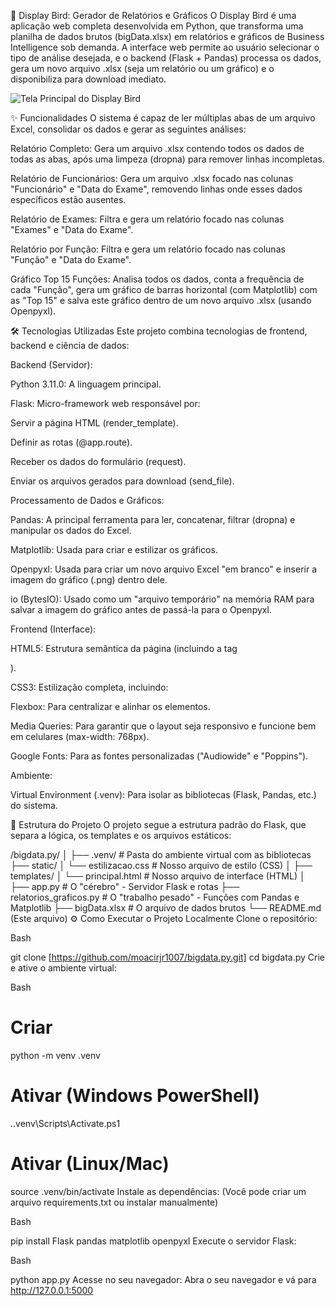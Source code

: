 🚀 Display Bird: Gerador de Relatórios e Gráficos
O Display Bird é uma aplicação web completa desenvolvida em Python, que transforma uma planilha de dados brutos (bigData.xlsx) em relatórios e gráficos de Business Intelligence sob demanda. A interface web permite ao usuário selecionar o tipo de análise desejada, e o backend (Flask + Pandas) processa os dados, gera um novo arquivo .xlsx (seja um relatório ou um gráfico) e o disponibiliza para download imediato.

![Tela Principal do Display Bird](https://github.com/mooacrjry1007/bigdata.py/raw/main/img/tela.png)

✨ Funcionalidades
O sistema é capaz de ler múltiplas abas de um arquivo Excel, consolidar os dados e gerar as seguintes análises:

Relatório Completo: Gera um arquivo .xlsx contendo todos os dados de todas as abas, após uma limpeza (dropna) para remover linhas incompletas.

Relatório de Funcionários: Gera um arquivo .xlsx focado nas colunas "Funcionário" e "Data do Exame", removendo linhas onde esses dados específicos estão ausentes.

Relatório de Exames: Filtra e gera um relatório focado nas colunas "Exames" e "Data do Exame".

Relatório por Função: Filtra e gera um relatório focado nas colunas "Função" e "Data do Exame".

Gráfico Top 15 Funções: Analisa todos os dados, conta a frequência de cada "Função", gera um gráfico de barras horizontal (com Matplotlib) com as "Top 15" e salva este gráfico dentro de um novo arquivo .xlsx (usando Openpyxl).

🛠️ Tecnologias Utilizadas
Este projeto combina tecnologias de frontend, backend e ciência de dados:

Backend (Servidor):

Python 3.11.0: A linguagem principal.

Flask: Micro-framework web responsável por:

Servir a página HTML (render_template).

Definir as rotas (@app.route).

Receber os dados do formulário (request).

Enviar os arquivos gerados para download (send_file).

Processamento de Dados e Gráficos:

Pandas: A principal ferramenta para ler, concatenar, filtrar (dropna) e manipular os dados do Excel.

Matplotlib: Usada para criar e estilizar os gráficos.

Openpyxl: Usada para criar um novo arquivo Excel "em branco" e inserir a imagem do gráfico (.png) dentro dele.

io (BytesIO): Usado como um "arquivo temporário" na memória RAM para salvar a imagem do gráfico antes de passá-la para o Openpyxl.

Frontend (Interface):

HTML5: Estrutura semântica da página (incluindo a tag <form>).

CSS3: Estilização completa, incluindo:

Flexbox: Para centralizar e alinhar os elementos.

Media Queries: Para garantir que o layout seja responsivo e funcione bem em celulares (max-width: 768px).

Google Fonts: Para as fontes personalizadas ("Audiowide" e "Poppins").

Ambiente:

Virtual Environment (.venv): Para isolar as bibliotecas (Flask, Pandas, etc.) do sistema.

📁 Estrutura do Projeto
O projeto segue a estrutura padrão do Flask, que separa a lógica, os templates e os arquivos estáticos:

/bigdata.py/
│
├── .venv/                   # Pasta do ambiente virtual com as bibliotecas
├── static/
│   └── estilizacao.css      # Nosso arquivo de estilo (CSS)
│
├── templates/
│   └── principal.html       # Nosso arquivo de interface (HTML)
│
├── app.py                   # O "cérebro" - Servidor Flask e rotas
├── relatorios_graficos.py   # O "trabalho pesado" - Funções com Pandas e Matplotlib
├── bigData.xlsx             # O arquivo de dados brutos
└── README.md                (Este arquivo)
⚙️ Como Executar o Projeto Localmente
Clone o repositório:

Bash

git clone [https://github.com/moacirjr1007/bigdata.py.git]
cd bigdata.py
Crie e ative o ambiente virtual:

Bash

# Criar
python -m venv .venv

# Ativar (Windows PowerShell)
.\.venv\Scripts\Activate.ps1

# Ativar (Linux/Mac)
source .venv/bin/activate
Instale as dependências: (Você pode criar um arquivo requirements.txt ou instalar manualmente)

Bash

pip install Flask pandas matplotlib openpyxl
Execute o servidor Flask:

Bash

python app.py
Acesse no seu navegador: Abra o seu navegador e vá para http://127.0.0.1:5000
